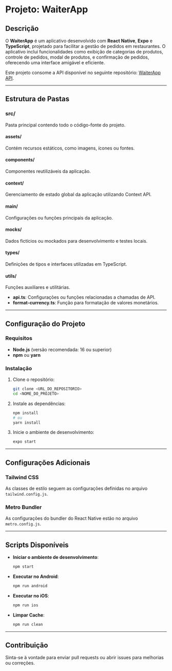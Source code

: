 # Projeto: WaiterApp

## Descrição

O **WaiterApp** é um aplicativo desenvolvido com **React Native**, **Expo** e **TypeScript**, projetado para facilitar a gestão de pedidos em restaurantes. O aplicativo inclui funcionalidades como exibição de categorias de produtos, controle de pedidos, modal de produtos, e confirmação de pedidos, oferecendo uma interface amigável e eficiente.

Este projeto consome a API disponível no seguinte repositório: [WaiterApp API](https://github.com/EmanuelBacalhau/waiterapp.api).

---

## Estrutura de Pastas

### **src/**

Pasta principal contendo todo o código-fonte do projeto.

#### **assets/**

Contém recursos estáticos, como imagens, ícones ou fontes.

#### **components/**

Componentes reutilizáveis da aplicação.

#### **context/**

Gerenciamento de estado global da aplicação utilizando Context API.

#### **main/**

Configurações ou funções principais da aplicação.

#### **mocks/**

Dados fictícios ou mockados para desenvolvimento e testes locais.

#### **types/**

Definições de tipos e interfaces utilizadas em TypeScript.

#### **utils/**

Funções auxiliares e utilitárias.

- **api.ts**: Configurações ou funções relacionadas a chamadas de API.
- **format-currency.ts**: Função para formatação de valores monetários.

---

## Configuração do Projeto

### Requisitos

- **Node.js** (versão recomendada: 16 ou superior)
- **npm** ou **yarn**

### Instalação

1. Clone o repositório:

   ```bash
   git clone <URL_DO_REPOSITORIO>
   cd <NOME_DO_PROJETO>
   ```

2. Instale as dependências:

   ```bash
   npm install
   # ou
   yarn install
   ```

3. Inicie o ambiente de desenvolvimento:
   ```bash
   expo start
   ```

---

## Configurações Adicionais

### **Tailwind CSS**

As classes de estilo seguem as configurações definidas no arquivo `tailwind.config.js`.

### **Metro Bundler**

As configurações do bundler do React Native estão no arquivo `metro.config.js`.

---

## Scripts Disponíveis

- **Iniciar o ambiente de desenvolvimento**:

  ```bash
  npm start
  ```

- **Executar no Android**:

  ```bash
  npm run android
  ```

- **Executar no iOS**:

  ```bash
  npm run ios
  ```

- **Limpar Cache**:
  ```bash
  npm run clean
  ```

---

## Contribuição

Sinta-se à vontade para enviar pull requests ou abrir issues para melhorias ou correções.
